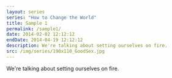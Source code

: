 ```yaml
---
layout: series
series: "How to Change the World"
title: Sample 1
permalink: /sample1/
date: 2014-02-02 12:12:12
endDate: 2014-04-19 12:12:12
description: We're talking about setting ourselves on fire.
src: /img/series/190x110_GoodSex.jpg
---
```


We're talking about setting ourselves on fire.